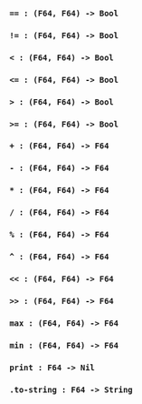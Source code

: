 ### `== : (F64, F64) -> Bool`

### `!= : (F64, F64) -> Bool`

### `< : (F64, F64) -> Bool`

### `<= : (F64, F64) -> Bool`

### `> : (F64, F64) -> Bool`

### `>= : (F64, F64) -> Bool`

### `+ : (F64, F64) -> F64`

### `- : (F64, F64) -> F64`

### `* : (F64, F64) -> F64`

### `/ : (F64, F64) -> F64`

### `% : (F64, F64) -> F64`

### `^ : (F64, F64) -> F64`

### `<< : (F64, F64) -> F64`

### `>> : (F64, F64) -> F64`

### `max : (F64, F64) -> F64`

### `min : (F64, F64) -> F64`

### `print : F64 -> Nil`

### `.to-string : F64 -> String`
